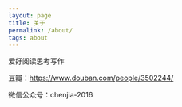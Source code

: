 ```yaml
---
layout: page
title: 关于
permalink: /about/
tags: about
---
```


爱好阅读思考写作

豆瓣：https://www.douban.com/people/3502244/

微信公众号：chenjia-2016
